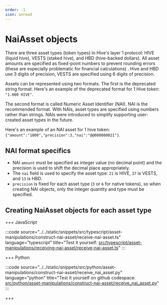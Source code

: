 ```yaml
---
order: -1
icon: unread
---
```


# NaiAsset objects

There are three asset types (token types) in Hive's layer 1 protocol: HIVE (liquid hive), VESTS (staked hive), and HBD (hive-backed dollars). All asset amounts are specified as fixed-point numbers to prevent rounding errors (these are especially problematic for financial calculations) . Hive and HBD use 3 digits of precision, VESTS are specified using 6 digits of precision.

Assets can be represented using two formats. The first is the deprecated string format. Here's an example of the deprecated format for 1 Hive token: `"1.000 HIVE"`.

The second format is called Numeric Asset Identifier (NAI). NAI is the recommended format. With NAIs, asset types are specified using numbers rather than strings. NAIs were introduced to simplify supporting user-created asset types in the future.

Here's an example of an NAI asset for 1 hive token: `{"amount":"1000","precision":3,"nai":"@@000000021"}`.

## NAI format specifics

* NAI `amount` must be specified as integer value (no decimal point) and the precision is used to shift the decimal place appropriately.
* The `nai` field is used to specify the asset type: `21` is HIVE, `37` is VESTS, and `13` is HBD.
* `precision` is fixed for each asset type (`3` or `6` for native tokens), so when creating NAI objects, only the integer quantity and type must be specified.

## Creating NaiAsset objects for each asset type

+++ JavaScript

:::code source="../../static/snippets/src/typescript/asset-manipulations/construct-nai-asset/receive-nai-asset.ts" language="typescript" title="Test it yourself: [src/typescript/asset-manipulations/receiving-nai-asset/receive-nai-asset.ts](https://stackblitz.com/github/openhive-network/wax-doc-snippets?file=src%2Ftypescript%2Fasset-manipulations%2Fconstruct-nai-asset%2Freceive-nai-asset.ts&startScript=test-asset-manipulations-receiving-nai-asset-receive-nai-asset)" :::

+++ Python

:::code source="../../static/snippets/src/python/asset-manipulations/construct-nai-asset/receive_nai_asset.py" language="python" title="Test it yourself on github codespace: [src/python/asset-manipulations/construct-nai-asset/receive_nai_asset.py](https://github.com/codespaces/new?repo=openhive-network/wax-doc-snippets&ref=kudmich/python-snippets&file=workspaces/wax-doc-snippets/src/python/asset-manipulations/construct-nai-asset/receive_nai_asset.py)" :::

+++
